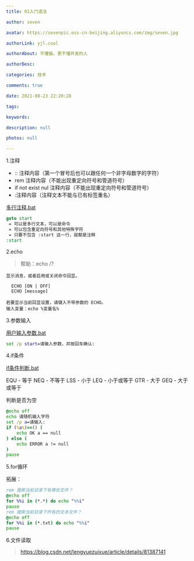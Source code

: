 ```yaml
---
title: 01入门语法

author: seven

avatar: https://sevenpic.oss-cn-beijing.aliyuncs.com/img/seven.jpg

authorLink: yjl.cool

authorAbout: 不懂猫，更不懂开发的人

authorDesc: 

categories: 技术

comments: true

date: 2021-08-23 22:20:28

tags: 

keywords: 

description: null

photos: null

---
```

1.注释

- :: 注释内容（第一个冒号后也可以跟任何一个非字母数字的字符）
- rem 注释内容（不能出现重定向符号和管道符号）
- if not exist nul 注释内容（不能出现重定向符号和管道符号）
- :注释内容（注释文本不能与已有标签重名）

 [多行注释.bat](01入门语法图片\多行注释.bat) 

```bat
goto start
 = 可以是多行文本，可以是命令
 = 可以包含重定向符号和其他特殊字符
 = 只要不包含 :start 这一行，就都是注释
:start
```

2.echo

> 帮助：echo /?

```
显示消息，或者启用或关闭命令回显。

  ECHO [ON | OFF]
  ECHO [message]

若要显示当前回显设置，请键入不带参数的 ECHO。
输入变量：echo %变量名%
```

3.参数输入

 [用户输入参数.bat](01入门语法图片\用户输入参数.bat) 

```bat
set /p start=请输入参数，并按回车确认:
```

4.if条件

 [if条件判断.bat](01入门语法图片\if条件判断.bat) 

EQU - 等于
NEQ - 不等于
LSS - 小于
LEQ - 小于或等于
GTR - 大于
GEQ - 大于或等于

判断是否为空

```bat
@echo off
echo 请随机输入字符
set /p a=请输入:
if (%a%)==() (
    echo OK a == null
) else (
    echo ERROR a != null
)
pause
```

5.for循环



拓展：

```bat
rem 搜索当前目录下有哪些文件？
@echo off
for %%i in (*.*) do echo "%%i"
pause
rem 搜索当前目录下所有的文本文件？
@echo off
for %%i in (*.txt) do echo "%%i"
pause
```

6.文件读取

> https://blog.csdn.net/lengyuezuixue/article/details/81387141
